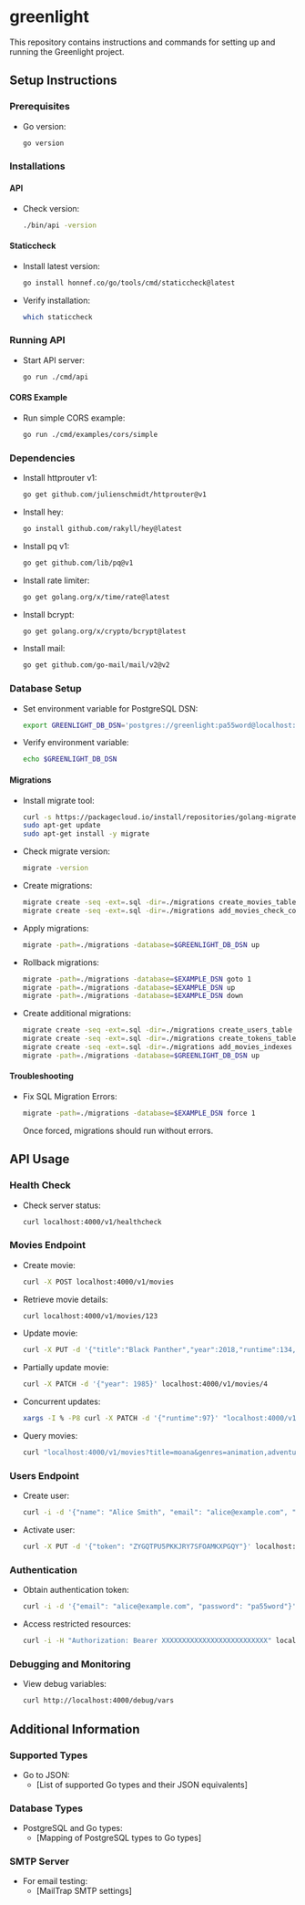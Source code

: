 # greenlight

This repository contains instructions and commands for setting up and running the Greenlight project.

## Setup Instructions

### Prerequisites

- Go version:
  ```sh
  go version
  ```

### Installations

#### API
- Check version:
  ```sh
  ./bin/api -version
  ```

#### Staticcheck
- Install latest version:
  ```sh
  go install honnef.co/go/tools/cmd/staticcheck@latest
  ```

- Verify installation:
  ```sh
  which staticcheck
  ```

### Running API
- Start API server:
  ```sh
  go run ./cmd/api
  ```

#### CORS Example
- Run simple CORS example:
  ```sh
  go run ./cmd/examples/cors/simple
  ```

### Dependencies

- Install httprouter v1:
  ```sh
  go get github.com/julienschmidt/httprouter@v1
  ```

- Install hey:
  ```sh
  go install github.com/rakyll/hey@latest
  ```

- Install pq v1:
  ```sh
  go get github.com/lib/pq@v1
  ```

- Install rate limiter:
  ```sh
  go get golang.org/x/time/rate@latest
  ```

- Install bcrypt:
  ```sh
  go get golang.org/x/crypto/bcrypt@latest
  ```

- Install mail:
  ```sh
  go get github.com/go-mail/mail/v2@v2
  ```

### Database Setup

- Set environment variable for PostgreSQL DSN:
  ```sh
  export GREENLIGHT_DB_DSN='postgres://greenlight:pa55word@localhost:5432/greenlight?sslmode=disable'
  ```

- Verify environment variable:
  ```sh
  echo $GREENLIGHT_DB_DSN
  ```

#### Migrations

- Install migrate tool:
  ```sh
  curl -s https://packagecloud.io/install/repositories/golang-migrate/migrate/script.deb.sh | sudo bash
  sudo apt-get update
  sudo apt-get install -y migrate
  ```

- Check migrate version:
  ```sh
  migrate -version
  ```

- Create migrations:
  ```sh
  migrate create -seq -ext=.sql -dir=./migrations create_movies_table
  migrate create -seq -ext=.sql -dir=./migrations add_movies_check_constraints
  ```

- Apply migrations:
  ```sh
  migrate -path=./migrations -database=$GREENLIGHT_DB_DSN up
  ```

- Rollback migrations:
  ```sh
  migrate -path=./migrations -database=$EXAMPLE_DSN goto 1
  migrate -path=./migrations -database=$EXAMPLE_DSN up
  migrate -path=./migrations -database=$EXAMPLE_DSN down
  ```

- Create additional migrations:
  ```sh
  migrate create -seq -ext=.sql -dir=./migrations create_users_table
  migrate create -seq -ext=.sql -dir=./migrations create_tokens_table
  migrate create -seq -ext=.sql -dir=./migrations add_movies_indexes
  migrate -path=./migrations -database=$GREENLIGHT_DB_DSN up
  ```

#### Troubleshooting

- Fix SQL Migration Errors:
  ```sh
  migrate -path=./migrations -database=$EXAMPLE_DSN force 1
  ```

  Once forced, migrations should run without errors.

## API Usage

### Health Check
- Check server status:
  ```sh
  curl localhost:4000/v1/healthcheck
  ```

### Movies Endpoint
- Create movie:
  ```sh
  curl -X POST localhost:4000/v1/movies
  ```

- Retrieve movie details:
  ```sh
  curl localhost:4000/v1/movies/123
  ```

- Update movie:
  ```sh
  curl -X PUT -d '{"title":"Black Panther","year":2018,"runtime":134,"genres":["sci-fi","action","adventure"]}' localhost:4000/v1/movies/2
  ```

- Partially update movie:
  ```sh
  curl -X PATCH -d '{"year": 1985}' localhost:4000/v1/movies/4
  ```

- Concurrent updates:
  ```sh
  xargs -I % -P8 curl -X PATCH -d '{"runtime":97}' "localhost:4000/v1/movies/4" < <(printf '%s\n' {1..8})
  ```

- Query movies:
  ```sh
  curl "localhost:4000/v1/movies?title=moana&genres=animation,adventure&page=1&page_size=5&sort=year"
  ```

### Users Endpoint
- Create user:
  ```sh
  curl -i -d '{"name": "Alice Smith", "email": "alice@example.com", "password": "pa55word"}' localhost:4000/v1/users
  ```

- Activate user:
  ```sh
  curl -X PUT -d '{"token": "ZYGQTPU5PKKJRY7SFOAMKXPGQY"}' localhost:4000/v1/users/activated
  ```

### Authentication
- Obtain authentication token:
  ```sh
  curl -i -d '{"email": "alice@example.com", "password": "pa55word"}' localhost:4000/v1/tokens/authentication
  ```

- Access restricted resources:
  ```sh
  curl -i -H "Authorization: Bearer XXXXXXXXXXXXXXXXXXXXXXXXXX" localhost:4000/v1/healthcheck
  ```

### Debugging and Monitoring
- View debug variables:
  ```sh
  curl http://localhost:4000/debug/vars
  ```

## Additional Information

### Supported Types
- Go to JSON:
  - [List of supported Go types and their JSON equivalents]

### Database Types
- PostgreSQL and Go types:
  - [Mapping of PostgreSQL types to Go types]

### SMTP Server
- For email testing:
  - [MailTrap SMTP settings]

